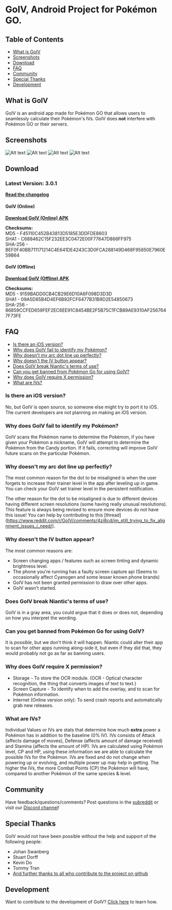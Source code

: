 # GoIV, Android Project for Pokémon GO.

## Table of Contents

- [What is GoIV](#what-is-goiv)
- [Screenshots](#screenshots)
- [Download](#download)
- [FAQ](#faq)
- [Community](#community)
- [Special Thanks](#special-thanks)
- [Development](#development)

## What is GoIV
GoIV is an android app made for Pokémon GO that allows users to seamlessly calculate their Pokémon's IVs. GoIV does **not** interfere with Pokémon GO or their servers.

## Screenshots
![Alt text](https://i.imgur.com/SxlmeqT.jpg "Overlays an IV Button")
![Alt text](https://i.imgur.com/0O3d8Vd.jpg "Scans for Pokémon Info")
![Alt text](https://i.imgur.com/ekBae5R.jpg "Shows Result Popup")
![Alt text](https://i.imgur.com/xXr9zzK.jpg "Advanced Information in Results Popup")

## Download
### Latest Version: 3.0.1
**[Read the changelog](CHANGELOG.md)**

#### GoIV (Online)
**[Download GoIV (Online) APK](https://github.com/farkam135/GoIV/releases/latest)**  

**Checksums:**  
MD5 - F45110C452B43813D5185E3DDFDE8603  
SHA1 - C688462C15F232EE3C0472E00F77647D866FF975  
SHA-256 - BEF0F40BB711171214C4E641DE4243C3D0FCA288149D468F95850E7960E59B64  

#### GoIV (Offline)
**[Download GoIV (Offline) APK](https://www.reddit.com/r/GoIV/comments/4zvnvh/version_301_hotfix_released/)**

**Checksums:**  
MD5 - 9159BADD0CB4CB29E6D10A6F098D3D3D  
SHA1 - 09A5D65B4D4EF6B92FCF6477B31B9D2E54850673  
SHA-256 - 86859CCFED659FEF2EC6EE91C8454BE2F5B75C1FCB89AE9310AF2567647F73FE  

## FAQ
- [Is there an iOS version?](#is-there-an-ios-version)
- [Why does GoIV fail to identify my Pokémon?](#why-does-goiv-fail-to-identify-my-pokémon)
- [Why doesn't my arc dot line up perfectly?](#why-doesnt-my-arc-dot-line-up-perfectly)
- [Why doesn't the IV button appear?](#why-doesnt-the-iv-button-appear)
- [Does GoIV break Niantic's terms of use?](#does-goiv-break-niantics-terms-of-use)
- [Can you get banned from Pokémon Go for using GoIV?](#can-you-get-banned-from-pokémon-go-for-using-goiv)
- [Why does GoIV require X permission?](#why-does-goiv-require-x-permission)
- [What are IVs?](#what-are-ivs)

### Is there an iOS version?
No, but GoIV is open source, so someone else might try to port it to iOS. The current developers are not planning on making an iOS version.

### Why does GoIV fail to identify my Pokémon?
GoIV scans the Pokémon name to determine the Pokémon, if you have given your Pokémon a nickname, GoIV will attempt to determine the Pokémon from the Candy portion. If it fails, correcting will improve GoIV future scans on the particular Pokémon.

### Why doesn't my arc dot line up perfectly?
The most common reason for the dot to be misaligned is when the user forgets to increase their trainer level in the app after leveling up in game. You can check your GoIV set trainer level in the persistent notification.

The other reason for the dot to be misaligned is due to different devices having different screen resolutions (some having really unusual resolutions). This feature is always being revised to ensure more devices do not have this issue! You can help by contributing to this [thread] (https://www.reddit.com/r/GoIV/comments/4zi8cd/im_still_trying_to_fix_alignment_issues_i_need/).

### Why doesn't the IV button appear?
The most common reasons are:
* Screen changing apps / features such as screen tinting and dynamic brightness level.
* The phone you're running has a faulty screen capture api (Seems to occasionally affect Cyanogen and some lesser known phone brands)
* GoIV has not been granted permission to draw over other apps.
* GoIV wasn't started.

### Does GoIV break Niantic's terms of use?
GoIV is in a gray area, you could argue that it does or does not, depending on how you interpret the wording.

### Can you get banned from Pokémon Go for using GoIV?
It is *possible*, but we don't think it will happen. Niantic could alter their app to scan for other apps running along-side it, but even if they did that, they would probably not go as far as banning users.

### Why does GoIV require X permission?
* Storage - To store the OCR module. (OCR - Optical character recognition, the thing that converts images of text to text.)
* Screen Capture - To identify when to add the overlay, and to scan for Pokémon information.
* Internet (Online version only): To send crash reports and automatically grab new releases.

### What are IVs?
Individual Values or IVs are stats that determine how much **extra** power a Pokémon has in addition to the baseline (0% IV). IVs consists of Attack (affects damage of moves), Defense (affects amount of damage received) and Stamina (affects the amount of HP). IVs are calculated using Pokémon level, CP and HP, using these information we are able to calculate the possible IVs for the Pokémon. IVs are fixed and do not change when powering up or evolving, and multiple power up may help in getting. The higher the IVs, the more Combat Points (CP) the Pokémon will have, compared to another Pokémon of the same species & level.

## Community
Have feedback/questions/comments? Post questions in the [subreddit](https://www.reddit.com/r/GoIV/) or visit our [Discord channel](https://discord.gg/y6BvF5D)!

## Special Thanks
GoIV would not have been possible without the help and support of the following people:  
* Johan Swanberg
* Stuart Dorff
* Kevin Do
* Tommy Tran
* [And further thanks to all who contribute to the project on github](https://github.com/farkam135/GoIV/graphs/contributors)

## Development
Want to contribute to the development of GoIV? [Click here](DEVELOPMENT.md) to learn how.
